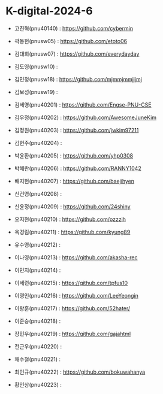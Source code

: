# K-digital-2024-6

+ 고진혁(pnu40140) : https://github.com/cybermin
  
+ 곽동현(pnusw05) : https://github.com/etoto06
+ 김대희(pnusw07) : https://github.com/everydayday
 
+ 김도영(pnusw10) : 
+ 김민정(pnusw18) : https://github.com/mjmmjmmjjjmj
+ 김보성(pnusw19) : 
+ 김세영(pnu40201) : https://github.com/Engse-PNU-CSE
+ 김우정(pnu40202) : https://github.com/AwesomeJuneKim
+ 김정원(pnu40203) :  https://github.com/jwkim97211
+ 김현주(pnu40204) : 
+ 박윤환(pnu40205) : https://github.com/yhp0308  
+ 박혜란(pnu40206) : https://github.com/RANNY1042
+ 배지현(pnu40207) : https://github.com/baejihyen
+ 신건영(pnu40208) : 
+ 신윤정(pnu40209) : https://github.com/24shiny
+ 오지현(pnu40210) : https://github.com/ozzzih
+ 옥경림(pnu40211) : https://github.com/kyung89
+ 유수영(pnu40212) : 
+ 이나영(pnu40213) : https://github.com/akasha-rec
+ 이민지(pnu40214) : 
+ 이세련(pnu40215) : https://github.com/tpfus10
+ 이영인(pnu40216) : https://github.com/LeeYeongin
+ 이왕훈(pnu40217) : https://github.com/52hater/
+ 이준승(pnu40218) : 
+ 장민우(pnu40219) : https://github.com/gajahtml
+ 전근우(pnu40220) : 
+ 채수철(pnu40221) : 
+ 최인규(pnu40222) : https://github.com/bokuwahanya  
+ 황인상(pnu40223) : 
